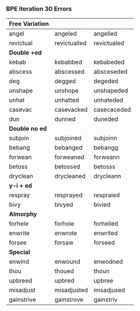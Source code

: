 ### BPE iteration 30 Errors

| Free Variation |              |             |
|----------------|--------------|-------------|
| angel          | angeled      | angelled    |
| revictual      | revictualled | revictualed |
| **Double +ed**     |              |             |
| kebab          | kebabbed     | kebabeded   |
| abscess        | abscessed    | absceseded  |
| deg            | degged       | degeded     |
| unshape        | unshope      | unshapeded  |
| unhat          | unhatted     | unhateded   |
| casevac        | casevacked   | casecaceded |
| dun            | dunned       | duneded     |
| **Double no ed**                               |
| subjoin        | subjoined    | subjoinn    |
| bebang         | bebanged     | bebangg     |
| forwean        | forweaned    | forweann    |
| betoss         | betossed     | betosss     |
| dryclean       | drycleaned   | drycleann   |
| **y-i + ed**       |              |             |
| respray        | resprayed    | respraied   |
| bivy           | bivyed       | bivied      |
| **Almorphy**      |              |             |
| forhele        | forhole      | forhelled   |
| enwrite        | enwrote      | enwrited    |
| forsee         | forsaw       | forseed     |
| **Special**      |              |             |
| enwind         | enwound      | enwodned    |
| thou           | thoued       | thoun       |
| upbreed        | upbred       | upbree      |
| misadjust      | misadjusted  | misadjused  |
| gainstrive     | gainstrove   | gainstriv   |
